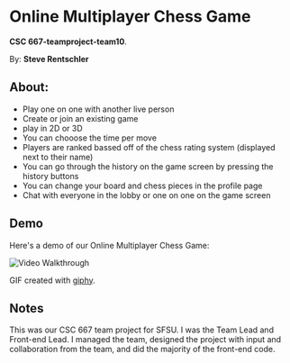 # Online Multiplayer Chess Game

**CSC 667-teamproject-team10**.

By: **Steve Rentschler**

## About:

 * Play one on one with another live person
 * Create or join an existing game
 * play in 2D or 3D
 * You can chooose the time per move
 * Players are ranked bassed off of the chess rating system (displayed next to their name)
 * You can go through the history on the game screen by pressing the history buttons
 * You can change your board and chess pieces in the profile page
 * Chat with everyone in the lobby or one on one on the game screen

## Demo 

Here's a demo of our Online Multiplayer Chess Game:

<img src='https://media.giphy.com/media/KxnKVOI4YVfjPlzMOa/giphy.gif' width='' alt='Video Walkthrough' />

GIF created with [giphy](https://giphy.com).

## Notes

This was our CSC 667 team project for SFSU. I was the Team Lead and Front-end Lead. I managed the team, designed the project with input and collaboration from the team, and did the majority of the front-end code.

